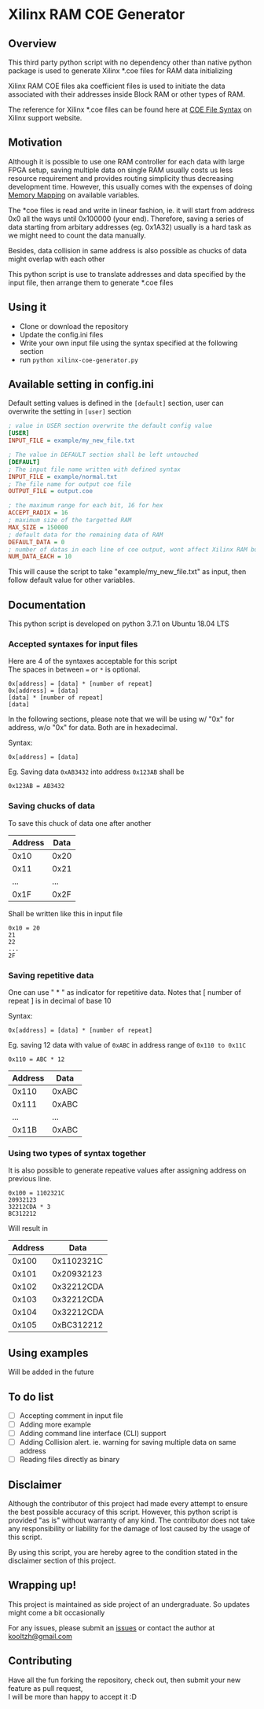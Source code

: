 # Xilinx RAM COE Generator
## Overview
This third party python script with no dependency other than native python package is used to generate Xilinx *.coe files for RAM data initializing

Xilinx RAM COE files aka coefficient files is used to initiate the data associated with their addresses inside Block RAM or other types of RAM.

The reference for Xilinx *.coe files can be found here at [COE File Syntax](https://www.xilinx.com/support/documentation/sw_manuals/xilinx11/cgn_r_coe_file_syntax.htm) on Xilinx support website.

## Motivation 
Although it is possible to use one RAM controller for each data with large FPGA setup, saving multiple data on single RAM usually costs us less resource requirement and provides routing simplicity thus decreasing development time. However, this usually comes with the expenses of doing [Memory Mapping](https://en.wikipedia.org/wiki/Memory_map) on available variables.

The *coe files is read and write in linear fashion, ie. it will start from address 0x0 all the ways until 0x100000 (your end). Therefore, saving a series of data starting from arbitary addresses (eg. 0x1A32) usually is a hard task as we might need to count the data manually.

Besides, data collision in same address is also possible as chucks of data might overlap with each other 

This python script is use to translate addresses and data specified by the input file, then arrange them to generate *.coe files

## Using it
* Clone or download the repository
* Update the config.ini files
* Write your own input file using the syntax specified at the following section
* run `python xilinx-coe-generator.py`

## Available setting in config.ini

Default setting values is defined in the `[default]` section, user can overwrite the setting in `[user]` section
```ini
; value in USER section overwrite the default config value
[USER]
INPUT_FILE = example/my_new_file.txt

; The value in DEFAULT section shall be left untouched
[DEFAULT]
; The input file name written with defined syntax
INPUT_FILE = example/normal.txt
; The file name for output coe file
OUTPUT_FILE = output.coe

; the maximum range for each bit, 16 for hex
ACCEPT_RADIX = 16
; maximum size of the targetted RAM
MAX_SIZE = 150000
; default data for the remaining data of RAM
DEFAULT_DATA = 0
; number of datas in each line of coe output, wont affect Xilinx RAM but affect our readability
NUM_DATA_EACH = 10
```

This will cause the script to take "example/my_new_file.txt" as input, then follow default value for other variables.

## Documentation
This python script is developed on python 3.7.1 on Ubuntu 18.04 LTS

### Accepted syntaxes for input files
Here are 4 of the syntaxes acceptable for this script   
The spaces in between ` = ` or ` * ` is optional.
```
0x[address] = [data] * [number of repeat]
0x[address] = [data]
[data] * [number of repeat]
[data]
```
In the following sections, please note that we will be using w/ "0x" for address, w/o "0x" for data. Both are in hexadecimal.


Syntax:
```
0x[address] = [data]
```

Eg. Saving data `0xAB3432` into address `0x123AB` shall be
```
0x123AB = AB3432 
```

### Saving chucks of data
To save this chuck of data one after another 

|Address|Data|
|---|---|
|0x10|0x20|
|0x11|0x21|
|...|...|
|0x1F|0x2F|

Shall be written like this in input file
```
0x10 = 20
21
22
...
2F
```

### Saving repetitive data
One can use " * " as indicator for repetitive data. Notes that \[ number of repeat \] is in decimal of base 10

Syntax:
```
0x[address] = [data] * [number of repeat]
```

Eg. saving 12 data with value of `0xABC` in address range of `0x110 to 0x11C`
```
0x110 = ABC * 12
```

|Address|Data|
|---|---|
|0x110|0xABC|
|0x111|0xABC|
|...|...|
|0x11B|0xABC|

### Using two types of syntax together
It is also possible to generate repeative values after assigning address on previous line.
```
0x100 = 1102321C
20932123
32212CDA * 3
BC312212
```

Will result in

|Address|Data|
|---|---|
|0x100|0x1102321C|
|0x101|0x20932123|
|0x102|0x32212CDA|
|0x103|0x32212CDA|
|0x104|0x32212CDA|
|0x105|0xBC312212|


## Using examples

Will be added in the future

## To do list
* [ ] Accepting comment in input file
* [ ] Adding more example
* [ ] Adding command line interface (CLI) support
* [ ] Adding Collision alert. ie. warning for saving multiple data on same address
* [ ] Reading files directly as binary

## Disclaimer
Although the contributor of this project had made every attempt to ensure the best possible accuracy of this script. However, this python script is provided "as is" without warranty of any kind. The contributor does not take any responsibility or liability for the damage of lost caused by the usage of this script.

By using this script, you are hereby agree to the condition stated in the disclaimer section of this project.

## Wrapping up!
This project is maintained as side project of an undergraduate. So updates might come a bit occasionally 

For any issues, please submit an [issues](https://github.com/kooltzh/xilinx-coe-generator/issues) or contact the author at kooltzh@gmail.com

## Contributing
Have all the fun forking the repository, check out, then submit your new feature as pull request,   
I will be more than happy to accept it :D
